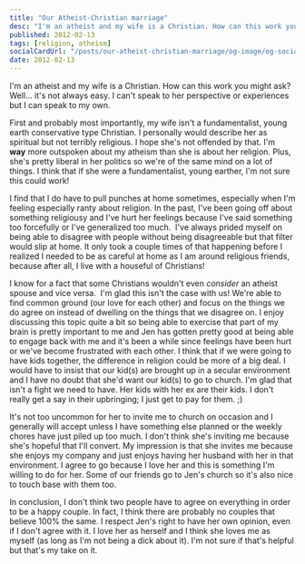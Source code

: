 ```yaml
---
title: "Our Atheist-Christian marriage"
desc: "I'm an atheist and my wife is a Christian. How can this work you might ask? Well... it's not always easy. I can't speak to her perspective or experiences but I can speak to my own."
published: 2012-02-13
tags: [religion, atheism]
socialCardUrl: "/posts/our-atheist-christian-marriage/og-image/og-social-cover.jpg"
date: 2012-02-13
---
```

I'm an atheist and my wife is a Christian. How can this work you might ask? Well... it's not always easy. I can't speak to her perspective or experiences but I can speak to my own.

First and probably most importantly, my wife isn't a fundamentalist, young earth conservative type Christian. I personally would describe her as spiritual but not terribly religious. I hope she's not offended by that. I'm **way** more outspoken about my atheism than she is about her religion. Plus, she's pretty liberal in her politics so we're of the same mind on a lot of things. I think that if she were a fundamentalist, young earther, I'm not sure this could work!

I find that I do have to pull punches at home sometimes, especially when I'm feeling especially ranty about religion. In the past, I've been going off about something religiousy and I've hurt her feelings because I've said something too forcefully or I've generalized too much.  I've always prided myself on being able to disagree with people without being disagreeable but that filter would slip at home. It only took a couple times of that happening before I realized I needed to be as careful at home as I am around religious friends, because after all, I live with a houseful of Christians!

I know for a fact that some Christians wouldn't even _consider_ an atheist spouse and vice versa.  I'm glad this isn't the case with us! We're able to find common ground (our love for each other) and focus on the things we do agree on instead of dwelling on the things that we disagree on. I enjoy discussing this topic quite a bit so being able to exercise that part of my brain is pretty important to me and Jen has gotten pretty good at being able to engage back with me and it's been a while since feelings have been hurt or we've become frustrated with each other. I think that if we were going to have kids together, the difference in religion could be more of a big deal. I would have to insist that our kid(s) are brought up in a secular environment and I have no doubt that she'd want our kid(s) to go to church. I'm glad that isn't a fight we need to have. Her kids with her ex are their kids. I don't really get a say in their upbringing; I just get to pay for them. ;)

It's not too uncommon for her to invite me to church on occasion and I generally will accept unless I have something else planned or the weekly chores have just piled up too much. I don't think she's inviting me because she's hopeful that I'll convert. My impression is that she invites me because she enjoys my company and just enjoys having her husband with her in that environment. I agree to go because I love her and this is something I'm willing to do for her. Some of our friends go to Jen's church so it's also nice to touch base with them too.

In conclusion, I don't think two people have to agree on everything in order to be a happy couple. In fact, I think there are probably no couples that believe 100% the same. I respect Jen's right to have her own opinion, even if I don't agree with it. I love her as herself and I think she loves me as myself (as long as I'm not being a dick about it). I'm not sure if that's helpful but that's my take on it.